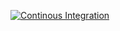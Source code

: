 [![Continous Integration](https://github.com/Subasamax/Testing/actions/workflows/main.yml/badge.svg)](https://github.com/Subasamax/Testing/actions/workflows/main.yml)
